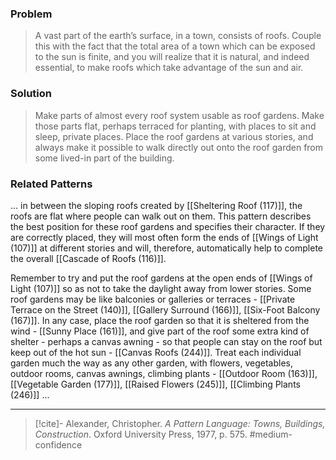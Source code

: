 ### Problem
>A vast part of the earth’s surface, in a town, consists of roofs. Couple this with the fact that the total area of a town which can be exposed to the sun is finite, and you will realize that it is natural, and indeed essential, to make roofs which take advantage of the sun and air.

### Solution
>Make parts of almost every roof system usable as roof gardens. Make those parts flat, perhaps terraced for planting, with places to sit and sleep, private places. Place the roof gardens at various stories, and always make it possible to walk directly out onto the roof garden from some lived-in part of the building.

### Related Patterns
... in between the sloping roofs created by [[Sheltering Roof (117)]], the roofs are flat where people can walk out on them. This pattern describes the best position for these roof gardens and specifies their character. If they are correctly placed, they will most often form the ends of [[Wings of Light (107)]] at different stories and will, therefore, automatically help to complete the overall [[Cascade of Roofs (116)]].

Remember to try and put the roof gardens at the open ends of [[Wings of Light (107)]] so as not to take the daylight away from lower stories. Some roof gardens may be like balconies or galleries or terraces - [[Private Terrace on the Street (140)]], [[Gallery Surround (166)]], [[Six-Foot Balcony (167)]]. In any case, place the roof garden so that it is sheltered from the wind - [[Sunny Place (161)]], and give part of the roof some extra kind of shelter - perhaps a canvas awning - so that people can stay on the roof but keep out of the hot sun - [[Canvas Roofs (244)]]. Treat each individual garden much the way as any other garden, with flowers, vegetables, outdoor rooms, canvas awnings, climbing plants - [[Outdoor Room (163)]], [[Vegetable Garden (177)]], [[Raised Flowers (245)]], [[Climbing Plants (246)]] ...

---

> [!cite]- Alexander, Christopher. _A Pattern Language: Towns, Buildings, Construction_. Oxford University Press, 1977, p. 575.
> #medium-confidence 